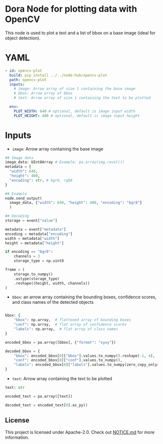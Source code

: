 # Dora Node for plotting data with OpenCV

This node is used to plot a text and a list of bbox on a base image (ideal for object detection).

# YAML

```yaml
- id: opencv-plot
  build: pip install ../../node-hub/opencv-plot
  path: opencv-plot
  inputs:
    # image: Arrow array of size 1 containing the base image
    # bbox: Arrow array of bbox
    # text: Arrow array of size 1 containing the text to be plotted

  env:
    PLOT_WIDTH: 640 # optional, default is image input width
    PLOT_HEIGHT: 480 # optional, default is image input height
```

# Inputs

- `image`: Arrow array containing the base image

```python
## Image data
image_data: UInt8Array # Example: pa.array(img.ravel())
metadata = {
  "width": 640,
  "height": 480,
  "encoding": str, # bgr8, rgb8
}

## Example
node.send_output(
  image_data, {"width": 640, "height": 480, "encoding": "bgr8"}
  )

## Decoding
storage = event["value"]

metadata = event["metadata"]
encoding = metadata["encoding"]
width = metadata["width"]
height = metadata["height"]

if encoding == "bgr8":
    channels = 3
    storage_type = np.uint8

frame = (
    storage.to_numpy()
    .astype(storage_type)
    .reshape((height, width, channels))
)
```

- `bbox`: an arrow array containing the bounding boxes, confidence scores, and class names of the detected objects

```Python

bbox: {
    "bbox": np.array,  # flattened array of bounding boxes
    "conf": np.array,  # flat array of confidence scores
    "labels": np.array,  # flat array of class names
}

encoded_bbox = pa.array([bbox], {"format": "xyxy"})

decoded_bbox = {
    "bbox": encoded_bbox[0]["bbox"].values.to_numpy().reshape(-1, 4),
    "conf": encoded_bbox[0]["conf"].values.to_numpy(),
    "labels": encoded_bbox[0]["labels"].values.to_numpy(zero_copy_only=False),
}
```

- `text`: Arrow array containing the text to be plotted

```python
text: str

encoded_text = pa.array([text])

decoded_text = encoded_text[0].as_py()
```

## License

This project is licensed under Apache-2.0. Check out [NOTICE.md](../../NOTICE.md) for more information.
